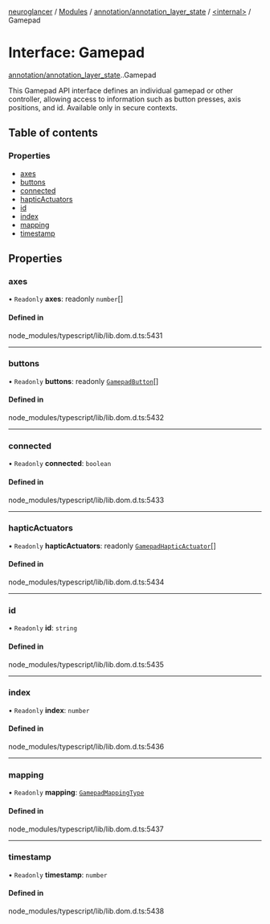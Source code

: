 [neuroglancer](../README.md) / [Modules](../modules.md) / [annotation/annotation\_layer\_state](../modules/annotation_annotation_layer_state.md) / [<internal\>](../modules/annotation_annotation_layer_state._internal_.md) / Gamepad

# Interface: Gamepad

[annotation/annotation_layer_state](../modules/annotation_annotation_layer_state.md).[<internal>](../modules/annotation_annotation_layer_state._internal_.md).Gamepad

This Gamepad API interface defines an individual gamepad or other controller, allowing access to information such as button presses, axis positions, and id.
Available only in secure contexts.

## Table of contents

### Properties

- [axes](annotation_annotation_layer_state._internal_.Gamepad.md#axes)
- [buttons](annotation_annotation_layer_state._internal_.Gamepad.md#buttons)
- [connected](annotation_annotation_layer_state._internal_.Gamepad.md#connected)
- [hapticActuators](annotation_annotation_layer_state._internal_.Gamepad.md#hapticactuators)
- [id](annotation_annotation_layer_state._internal_.Gamepad.md#id)
- [index](annotation_annotation_layer_state._internal_.Gamepad.md#index)
- [mapping](annotation_annotation_layer_state._internal_.Gamepad.md#mapping)
- [timestamp](annotation_annotation_layer_state._internal_.Gamepad.md#timestamp)

## Properties

### axes

• `Readonly` **axes**: readonly `number`[]

#### Defined in

node_modules/typescript/lib/lib.dom.d.ts:5431

___

### buttons

• `Readonly` **buttons**: readonly [`GamepadButton`](../modules/annotation_annotation_layer_state._internal_.md#gamepadbutton)[]

#### Defined in

node_modules/typescript/lib/lib.dom.d.ts:5432

___

### connected

• `Readonly` **connected**: `boolean`

#### Defined in

node_modules/typescript/lib/lib.dom.d.ts:5433

___

### hapticActuators

• `Readonly` **hapticActuators**: readonly [`GamepadHapticActuator`](../modules/annotation_annotation_layer_state._internal_.md#gamepadhapticactuator)[]

#### Defined in

node_modules/typescript/lib/lib.dom.d.ts:5434

___

### id

• `Readonly` **id**: `string`

#### Defined in

node_modules/typescript/lib/lib.dom.d.ts:5435

___

### index

• `Readonly` **index**: `number`

#### Defined in

node_modules/typescript/lib/lib.dom.d.ts:5436

___

### mapping

• `Readonly` **mapping**: [`GamepadMappingType`](../modules/annotation_annotation_layer_state._internal_.md#gamepadmappingtype)

#### Defined in

node_modules/typescript/lib/lib.dom.d.ts:5437

___

### timestamp

• `Readonly` **timestamp**: `number`

#### Defined in

node_modules/typescript/lib/lib.dom.d.ts:5438
